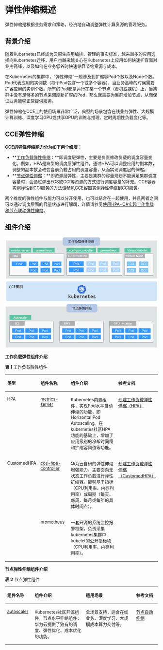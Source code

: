 # 弹性伸缩概述<a name="cce_01_0279"></a>

弹性伸缩是根据业务需求和策略，经济地自动调整弹性计算资源的管理服务。

## 背景介绍<a name="section13921711133718"></a>

随着Kubernetes已经成为云原生应用编排、管理的事实标准，越来越多的应用选择向Kubernetes迁移，用户也越来越关心在Kubernetes上应用如何快速扩容面对业务高峰，以及如何在业务低谷时快速缩容节约资源与成本。

在Kubernetes的集群中，“弹性伸缩”一般涉及到扩缩容Pod个数以及Node个数。Pod代表应用的实例数（每个Pod包含一个或多个容器），当业务高峰的时候需要扩容应用的实例个数。所有的Pod都是运行在某一个节点（虚机或裸机）上，当集群中没有足够多的节点来调度新扩容的Pod，那么就需要为集群增加节点，从而保证业务能够正常提供服务。

弹性伸缩在CCE上的使用场景非常广泛，典型的场景包含在线业务弹性、大规模计算训练、深度学习GPU或共享GPU的训练与推理、定时周期性负载变化等。

## CCE弹性伸缩<a name="section185211187383"></a>

**CCE的弹性伸缩能力分为如下两个维度：**

-   **[工作负载弹性伸缩](工作负载伸缩原理-168.md)：**即调度层弹性，主要是负责修改负载的调度容量变化。例如，HPA是典型的调度层弹性组件，通过HPA可以调整应用的副本数，调整的副本数会改变当前负载占用的调度容量，从而实现调度层的伸缩。
-   **[节点弹性伸缩](节点伸缩原理-172.md)：**即资源层弹性，主要是集群的容量规划不能满足集群调度容量时，会通过弹出ECS或CCI等资源的方式进行调度容量的补充。CCE容器实例弹性到CCI服务的方法请参见[CCE容器实例弹性伸缩到CCI服务](CCE容器实例弹性伸缩到CCI服务-176.md)。

两个维度的弹性组件与能力可以分开使用，也可以结合在一起使用，并且两者之间可以通过调度层面的容量状态进行解耦，详情请参见[使用HPA+CA实现工作负载和节点联动弹性伸缩](使用HPA+CA实现工作负载和节点联动弹性伸缩-175.md)。

## 组件介绍<a name="section17204104010413"></a>

![](figures/zh-cn_image_0000001152259281.png)

**工作负载弹性组件介绍**

**表 1**  工作负载弹性组件

<a name="table547120151227"></a>
<table><thead align="left"><tr id="row247171517229"><th class="cellrowborder" valign="top" width="15.86%" id="mcps1.2.5.1.1"><p id="p547101511229"><a name="p547101511229"></a><a name="p547101511229"></a>类型</p>
</th>
<th class="cellrowborder" valign="top" width="21.14%" id="mcps1.2.5.1.2"><p id="p133801501230"><a name="p133801501230"></a><a name="p133801501230"></a>组件名称</p>
</th>
<th class="cellrowborder" valign="top" width="40.31%" id="mcps1.2.5.1.3"><p id="p84711153227"><a name="p84711153227"></a><a name="p84711153227"></a>组件介绍</p>
</th>
<th class="cellrowborder" valign="top" width="22.689999999999998%" id="mcps1.2.5.1.4"><p id="p13628930152619"><a name="p13628930152619"></a><a name="p13628930152619"></a>参考文档</p>
</th>
</tr>
</thead>
<tbody><tr id="row74711815182218"><td class="cellrowborder" valign="top" width="15.86%" headers="mcps1.2.5.1.1 "><p id="p3125126132212"><a name="p3125126132212"></a><a name="p3125126132212"></a>HPA</p>
</td>
<td class="cellrowborder" valign="top" width="21.14%" headers="mcps1.2.5.1.2 "><p id="p9628163016269"><a name="p9628163016269"></a><a name="p9628163016269"></a><a href="metrics-server-154.md">metrics-server</a></p>
</td>
<td class="cellrowborder" valign="top" width="40.31%" headers="mcps1.2.5.1.3 "><p id="p612572632214"><a name="p612572632214"></a><a name="p612572632214"></a>Kubernetes内置组件，实现Pod水平自动伸缩的功能，即Horizontal Pod Autoscaling。在kubernetes社区HPA功能的基础上，增加了应用级别的冷却时间窗和扩缩容阈值等功能。</p>
</td>
<td class="cellrowborder" valign="top" width="22.689999999999998%" headers="mcps1.2.5.1.4 "><p id="p3452957143013"><a name="p3452957143013"></a><a name="p3452957143013"></a><a href="创建工作负载弹性伸缩（HPA）-169.md">创建工作负载弹性伸缩（HPA）</a></p>
</td>
</tr>
<tr id="row20471101518229"><td class="cellrowborder" rowspan="2" valign="top" width="15.86%" headers="mcps1.2.5.1.1 "><p id="p1412542619220"><a name="p1412542619220"></a><a name="p1412542619220"></a>CustomedHPA</p>
<p id="p14155164218334"><a name="p14155164218334"></a><a name="p14155164218334"></a></p>
</td>
<td class="cellrowborder" valign="top" width="21.14%" headers="mcps1.2.5.1.2 "><p id="p36280304269"><a name="p36280304269"></a><a name="p36280304269"></a><a href="cce-hpa-controller-155.md">cce-hpa-controller</a></p>
</td>
<td class="cellrowborder" valign="top" width="40.31%" headers="mcps1.2.5.1.3 "><p id="p1712511265220"><a name="p1712511265220"></a><a name="p1712511265220"></a>华为云自研的弹性伸缩增强能力，主要面向无状态工作负载进行弹性扩缩容。<span>能够基于指标（CPU利用率、内存利用率）或周期（每天、每周、每月或每年的具体时间点）</span>。</p>
</td>
<td class="cellrowborder" rowspan="2" valign="top" width="22.689999999999998%" headers="mcps1.2.5.1.4 "><p id="p1196190133111"><a name="p1196190133111"></a><a name="p1196190133111"></a><a href="创建工作负载弹性伸缩（CustomedHPA）-170.md">创建工作负载弹性伸缩（CustomedHPA）</a></p>
<p id="p20395154643315"><a name="p20395154643315"></a><a name="p20395154643315"></a></p>
</td>
</tr>
<tr id="row147661935162519"><td class="cellrowborder" valign="top" headers="mcps1.2.5.1.1 "><p id="p27661535112516"><a name="p27661535112516"></a><a name="p27661535112516"></a><a href="prometheus-156.md">prometheus</a></p>
</td>
<td class="cellrowborder" valign="top" headers="mcps1.2.5.1.2 "><p id="p1176663532520"><a name="p1176663532520"></a><a name="p1176663532520"></a>一套开源的系统监控报警框架，负责采集kubernetes集群中kubelet的公开指标项（CPU利用率、内存利用率）。</p>
</td>
</tr>
</tbody>
</table>

**节点弹性伸缩组件介绍**

**表 2**  节点弹性组件

<a name="table04218140281"></a>
<table><thead align="left"><tr id="row13422181411283"><th class="cellrowborder" valign="top" width="17.98%" id="mcps1.2.5.1.1"><p id="p54221314132814"><a name="p54221314132814"></a><a name="p54221314132814"></a>组件名称</p>
</th>
<th class="cellrowborder" valign="top" width="33.45%" id="mcps1.2.5.1.2"><p id="p2422141417286"><a name="p2422141417286"></a><a name="p2422141417286"></a>组件介绍</p>
</th>
<th class="cellrowborder" valign="top" width="32.89%" id="mcps1.2.5.1.3"><p id="p10422171419289"><a name="p10422171419289"></a><a name="p10422171419289"></a>适用场景</p>
</th>
<th class="cellrowborder" valign="top" width="15.68%" id="mcps1.2.5.1.4"><p id="p1742251402814"><a name="p1742251402814"></a><a name="p1742251402814"></a>参考文档</p>
</th>
</tr>
</thead>
<tbody><tr id="row842251417289"><td class="cellrowborder" valign="top" width="17.98%" headers="mcps1.2.5.1.1 "><p id="p19105636298"><a name="p19105636298"></a><a name="p19105636298"></a><a href="autoscaler-152.md">autoscaler</a></p>
</td>
<td class="cellrowborder" valign="top" width="33.45%" headers="mcps1.2.5.1.2 "><p id="p1210517352914"><a name="p1210517352914"></a><a name="p1210517352914"></a>Kubernetes社区开源组件，节点水平伸缩组件，华为云提供了独有的调度、弹性优化、成本优化的功能。</p>
</td>
<td class="cellrowborder" valign="top" width="32.89%" headers="mcps1.2.5.1.3 "><p id="p71057311296"><a name="p71057311296"></a><a name="p71057311296"></a>全场景支持，适合在线业务、深度学习、大规模成本算力交付等。</p>
</td>
<td class="cellrowborder" valign="top" width="15.68%" headers="mcps1.2.5.1.4 "><p id="p16106173192919"><a name="p16106173192919"></a><a name="p16106173192919"></a><a href="创建节点伸缩策略-173.md">节点自动伸缩</a></p>
</td>
</tr>
</tbody>
</table>

